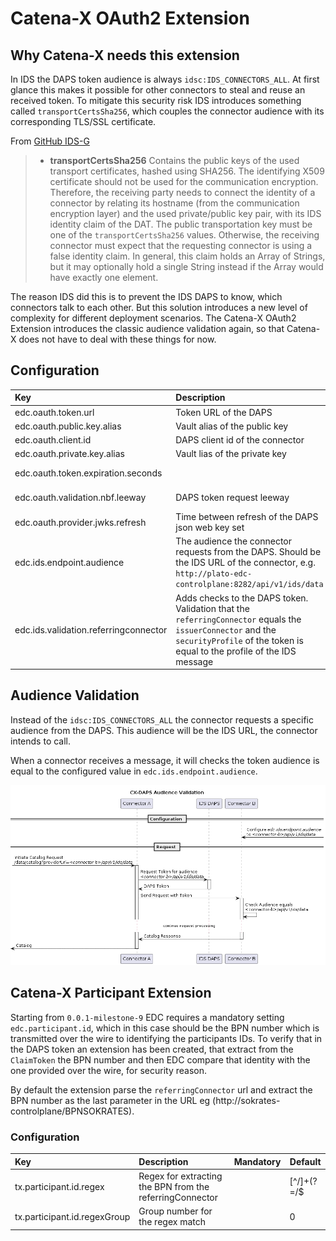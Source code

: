 # Catena-X OAuth2 Extension

## Why Catena-X needs this extension

In IDS the DAPS token audience is always `idsc:IDS_CONNECTORS_ALL`. At first glance this makes it possible for other connectors to steal and reuse an received token. To mitigate this security risk IDS introduces something called `transportCertsSha256`, which couples the connector audience with its corresponding TLS/SSL certificate.

From [GitHub IDS-G](https://github.com/International-Data-Spaces-Association/IDS-G/tree/main/Components/IdentityProvider/DAPS)

> - **transportCertsSha256** Contains the public keys of the used transport certificates, hashed using SHA256. The identifying X509 certificate should not be used for the communication encryption. Therefore, the receiving party needs to connect the identity of a connector by relating its hostname (from the communication encryption layer) and the used private/public key pair, with its IDS identity claim of the DAT. The public transportation key must be one of the `transportCertsSha256` values. Otherwise, the receiving connector must expect that the requesting connector is using a false identity claim. In general, this claim holds an Array of Strings, but it may optionally hold a single String instead if the Array would have exactly one element.

The reason IDS did this is to prevent the IDS DAPS to know, which connectors talk to each other. But this solution introduces a new level of complexity for different deployment scenarios. The Catena-X OAuth2 Extension introduces the classic audience validation again, so that Catena-X does not have to deal with these things for now.

## Configuration

| Key                                   | Description                                                                                                                                                                            | Mandatory | Default    |
|:--------------------------------------|:---------------------------------------------------------------------------------------------------------------------------------------------------------------------------------------|-----------|------------|
| edc.oauth.token.url                   | Token URL of the DAPS                                                                                                                                                                  | X         |            |
| edc.oauth.public.key.alias            | Vault alias of the public key                                                                                                                                                          | X         |            |
| edc.oauth.client.id                   | DAPS client id of the connector                                                                                                                                                        | X         |            |
| edc.oauth.private.key.alias           | Vault lias of the private key                                                                                                                                                          | X         |            |
| edc.oauth.token.expiration.seconds    |                                                                                                                                                                                        |           | 5 minutes  |
| edc.oauth.validation.nbf.leeway       | DAPS token request leeway                                                                                                                                                              |           | 10 seconds |
| edc.oauth.provider.jwks.refresh       | Time between refresh of the DAPS json web key set                                                                                                                                      |           | 5 minutes  |
| edc.ids.endpoint.audience             | The audience the connector requests from the DAPS. Should be the IDS URL of the connector, e.g. `http://plato-edc-controlplane:8282/api/v1/ids/data`                                   | X         |            |
| edc.ids.validation.referringconnector | Adds checks to the DAPS token. Validation that the `referringConnector` equals the `issuerConnector` and the `securityProfile` of the token is equal to the profile of the IDS message |           | false      |

## Audience Validation

Instead of the `idsc:IDS_CONNECTORS_ALL` the connector requests a specific audience from the DAPS. This audience will be the IDS URL, the connector intends to call.

When a connector receives a message, it will checks the token audience is equal to the configured value in `edc.ids.endpoint.audience`.

![sequence diagram](./diagrams/sequence.png)

## Catena-X Participant Extension

Starting from `0.0.1-milestone-9` EDC requires a mandatory setting `edc.participant.id`, which in this case should be the BPN number which is transmitted over the wire to identifying the participants IDs.
To verify that in the DAPS token an extension has been created, that extract from the `ClaimToken` the BPN number and then EDC compare that identity with the one provided over the wire, for security reason.

By default the extension parse the `referringConnector` url and extract the BPN number as the last parameter in the URL eg (http://sokrates-controlplane/BPNSOKRATES).

### Configuration

| Key                                   | Description                                               | Mandatory | Default       |
|:--------------------------------------|:----------------------------------------------------------|-----------|---------------|
| tx.participant.id.regex               | Regex for extracting the BPN from the referringConnector  |           | [^/]+(?=/$|$) |
| tx.participant.id.regexGroup          | Group number for the regex match                          |           | 0             |
